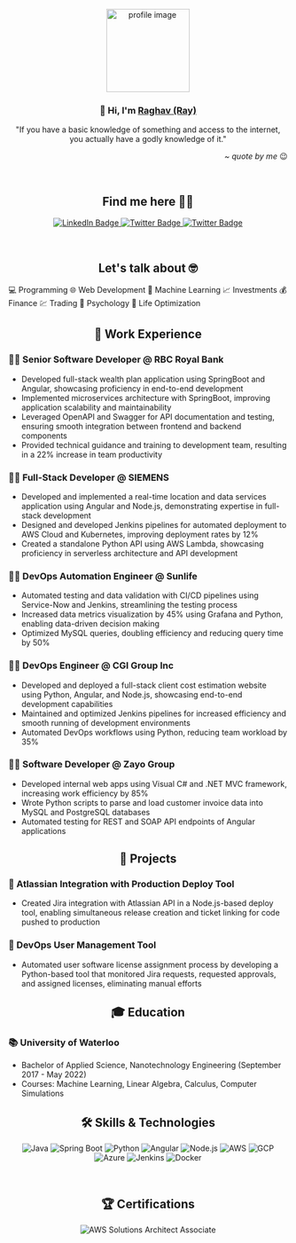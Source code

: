 <!-- Profile Picture -->
<p align="center"> <a href="https://www.youtube.com/watch?v=dQw4w9WgXcQ"> <img
            src="https://media1.giphy.com/media/rwIefmbZUFr2inBRDj/giphy.gif?cid=ecf05e47s4qgpfyf4qzo41tqg2fvstd7wwb8ujof8zbqxb4g&rid=giphy.gif&ct=g"
            alt="profile image" height="150px" width="150px"> </a> </p> <!-- Name and tagline -->
<h3 align="center">👋 Hi, I'm <a href="https://instagram.com/ifraghavthenraghav" target="_blank">Raghav (Ray)</a></h3>
<p align="center"> "If you have a basic knowledge of something and access to the internet, you actually have a godly
    knowledge of it." </p>
<p align="right"><i>~ quote by me </i>😉</p> <br>
<h2 align="center">Find me here 👨‍💻</h2>
<p align="center"> <a href="https://www.linkedin.com/in/raghavkharbanda/"> <img
            src="https://img.shields.io/badge/LinkedIn-blue?style=for-the-badge&logo=linkedin&logoColor=white"
            alt="LinkedIn Badge" /> </a> <a href="https://twitter.com/vulcancoder"> <img
            src="https://img.shields.io/badge/twitter-black?style=for-the-badge&logo=x&logoColor=white"
            alt="Twitter Badge" /> </a> <a href="https://devpost.com/kharbandaraghu"> <img
            src="https://img.shields.io/badge/devpost-173549?style=for-the-badge&logo=devpost&logoColor=white"
            alt="Twitter Badge" /> </a> </p> <br>
<h2 align="center">Let's talk about 🤓</h2>
💻 Programming
🌐 Web Development
🤖 Machine Learning
📈 Investments
💰 Finance
💹 Trading
🧠 Psychology
🧘 Life Optimization
<br>

<h2 align="center">💼 Work Experience</h2>
<h3>👨‍💻 Senior Software Developer @ RBC Royal Bank</h3>
<ul>
  <li>Developed full-stack wealth plan application using SpringBoot and Angular, showcasing proficiency in end-to-end development</li>
  <li>Implemented microservices architecture with SpringBoot, improving application scalability and maintainability</li>
  <li>Leveraged OpenAPI and Swagger for API documentation and testing, ensuring smooth integration between frontend and backend components</li>
  <li>Provided technical guidance and training to development team, resulting in a 22% increase in team productivity</li>
</ul>

<h3>👨‍💻 Full-Stack Developer @ SIEMENS</h3>
<ul>
  <li>Developed and implemented a real-time location and data services application using Angular and Node.js, demonstrating expertise in full-stack development</li>
  <li>Designed and developed Jenkins pipelines for automated deployment to AWS Cloud and Kubernetes, improving deployment rates by 12%</li>
  <li>Created a standalone Python API using AWS Lambda, showcasing proficiency in serverless architecture and API development</li>
</ul>

<h3>👨‍💻 DevOps Automation Engineer @ Sunlife</h3>
<ul>
  <li>Automated testing and data validation with CI/CD pipelines using Service-Now and Jenkins, streamlining the testing process</li>
  <li>Increased data metrics visualization by 45% using Grafana and Python, enabling data-driven decision making</li>
  <li>Optimized MySQL queries, doubling efficiency and reducing query time by 50%</li>
</ul>

<h3>👨‍💻 DevOps Engineer @ CGI Group Inc</h3>
<ul>
  <li>Developed and deployed a full-stack client cost estimation website using Python, Angular, and Node.js, showcasing end-to-end development capabilities</li>
  <li>Maintained and optimized Jenkins pipelines for increased efficiency and smooth running of development environments</li>
  <li>Automated DevOps workflows using Python, reducing team workload by 35%</li>
</ul>

<h3>👨‍💻 Software Developer @ Zayo Group</h3>
<ul>
  <li>Developed internal web apps using Visual C# and .NET MVC framework, increasing work efficiency by 85%</li>
  <li>Wrote Python scripts to parse and load customer invoice data into MySQL and PostgreSQL databases</li>
  <li>Automated testing for REST and SOAP API endpoints of Angular applications</li>
</ul>

<h2 align="center">🚀 Projects</h2>
<h3>🔧 Atlassian Integration with Production Deploy Tool</h3>
<ul>
  <li>Created Jira integration with Atlassian API in a Node.js-based deploy tool, enabling simultaneous release creation and ticket linking for code pushed to production</li>
</ul>

<h3>🤖 DevOps User Management Tool</h3>
<ul>
  <li>Automated user software license assignment process by developing a Python-based tool that monitored Jira requests, requested approvals, and assigned licenses, eliminating manual efforts</li>
</ul>

<h2 align="center">🎓 Education</h2>
<h3>📚 University of Waterloo</h3>
<ul>
  <li>Bachelor of Applied Science, Nanotechnology Engineering (September 2017 - May 2022)</li>
  <li>Courses: Machine Learning, Linear Algebra, Calculus, Computer Simulations</li>
</ul>
<h2 align="center">🛠️ Skills & Technologies</h2>
<p align="center"> <img src="https://img.shields.io/badge/Java-ED8B00?style=for-the-badge&logo=java&logoColor=white"
        alt="Java"> <img src="https://img.shields.io/badge/Spring_Boot-F2F4F9?style=for-the-badge&logo=spring-boot"
        alt="Spring Boot"> <img
        src="https://img.shields.io/badge/Python-3776AB?style=for-the-badge&logo=python&logoColor=white" alt="Python">
    <img src="https://img.shields.io/badge/Angular-DD0031?style=for-the-badge&logo=angular&logoColor=white"
        alt="Angular"> <img
        src="https://img.shields.io/badge/Node.js-43853D?style=for-the-badge&logo=node.js&logoColor=white"
        alt="Node.js"> <img
        src="https://img.shields.io/badge/Amazon_AWS-232F3E?style=for-the-badge&logo=amazon-aws&logoColor=white"
        alt="AWS"> <img
        src="https://img.shields.io/badge/Google_Cloud-4285F4?style=for-the-badge&logo=google-cloud&logoColor=white"
        alt="GCP"> <img
        src="https://img.shields.io/badge/Microsoft_Azure-0089D6?style=for-the-badge&logo=microsoft-azure&logoColor=white"
        alt="Azure"> <img
        src="https://img.shields.io/badge/Jenkins-D24939?style=for-the-badge&logo=Jenkins&logoColor=white"
        alt="Jenkins"> <img
        src="https://img.shields.io/badge/Docker-2CA5E0?style=for-the-badge&logo=docker&logoColor=white" alt="Docker">
</p> <br>
<h2 align="center">🏆 Certifications</h2>
<p align="center"> <img
        src="https://img.shields.io/badge/AWS_Certified_Solutions_Architect_Associate_(SAA_C03)-232F3E?style=for-the-badge&logo=amazon-aws&logoColor=white"
        alt="AWS Solutions Architect Associate"> </p>
